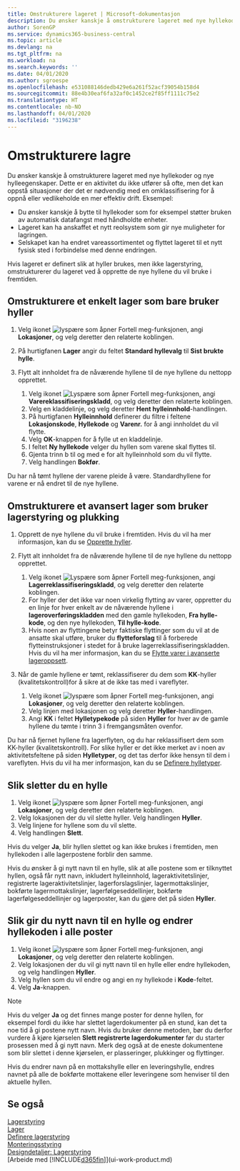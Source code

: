 ```yaml
---
title: Omstrukturere lageret | Microsoft-dokumentasjon
description: Du ønsker kanskje å omstrukturere lageret med nye hyllekoder og nye hylleegenskaper.
author: SorenGP
ms.service: dynamics365-business-central
ms.topic: article
ms.devlang: na
ms.tgt_pltfrm: na
ms.workload: na
ms.search.keywords: ''
ms.date: 04/01/2020
ms.author: sgroespe
ms.openlocfilehash: e531088146dedb429e6a261f52acf39054b158d4
ms.sourcegitcommit: 88e4b30eaf6fa32af0c1452ce2f85ff1111c75e2
ms.translationtype: HT
ms.contentlocale: nb-NO
ms.lasthandoff: 04/01/2020
ms.locfileid: "3196238"
---
```

# <a name="restructure-warehouses"></a>Omstrukturere lagre
Du ønsker kanskje å omstrukturere lageret med nye hyllekoder og nye hylleegenskaper. Dette er en aktivitet du ikke utfører så ofte, men det kan oppstå situasjoner der det er nødvendig med en omklassifisering for å oppnå eller vedlikeholde en mer effektiv drift. Eksempel:  

- Du ønsker kanskje å bytte til hyllekoder som for eksempel støtter bruken av automatisk datafangst med håndholdte enheter.  
- Lageret kan ha anskaffet et nytt reolsystem som gir nye muligheter for lagringen.  
- Selskapet kan ha endret vareassortimentet og flyttet lageret til et nytt fysisk sted i forbindelse med denne endringen.  

Hvis lageret er definert slik at hyller brukes, men ikke lagerstyring, omstrukturerer du lageret ved å opprette de nye hyllene du vil bruke i fremtiden.  

## <a name="to-restructure-a-basic-warehouse-that-uses-bins-only"></a>Omstrukturere et enkelt lager som bare bruker hyller  
1.  Velg ikonet ![lyspære som åpner Fortell meg-funksjonen](media/ui-search/search_small.png "Fortell hva du vil gjøre"), angi **Lokasjoner**, og velg deretter den relaterte koblingen.  
2.  På hurtigfanen **Lager** angir du feltet **Standard hyllevalg** til **Sist brukte hylle**.  
3.  Flytt alt innholdet fra de nåværende hyllene til de nye hyllene du nettopp opprettet.  

    1.  Velg ikonet ![Lyspære som åpner Fortell meg-funksjonen](media/ui-search/search_small.png "Fortell hva du vil gjøre"), angi **Varereklassifiseringskladd**, og velg deretter den relaterte koblingen.  
    2.  Velg en kladdelinje, og velg deretter **Hent hylleinnhold**-handlingen.  
    3.  På hurtigfanen **Hylleinnhold** definerer du filtre i feltene **Lokasjonskode**, **Hyllekode** og **Varenr.** for å angi innholdet du vil flytte.  
    4.  Velg **OK**-knappen for å fylle ut en kladdelinje.  
    5.  I feltet **Ny hyllekode** velger du hyllen som varene skal flyttes til.  
    6.  Gjenta trinn b til og med e for alt hylleinnhold som du vil flytte.  
    7.  Velg handlingen **Bokfør**.  

Du har nå tømt hyllene der varene pleide å være. Standardhyllene for varene er nå endret til de nye hyllene.  

## <a name="to-restructure-an-advanced-warehouse-that-uses-directed-put-away-and-pick"></a>Omstrukturere et avansert lager som bruker lagerstyring og plukking  

1.  Opprett de nye hyllene du vil bruke i fremtiden. Hvis du vil ha mer informasjon, kan du se [Opprette hyller](warehouse-how-to-create-individual-bins.md).  
2.  Flytt alt innholdet fra de nåværende hyllene til de nye hyllene du nettopp opprettet.  

    1.  Velg ikonet ![Lyspære som åpner Fortell meg-funksjonen](media/ui-search/search_small.png "Fortell hva du vil gjøre"), angi **Lagerreklassifiseringskladd**, og velg deretter den relaterte koblingen.  
    2.  For hyller der det ikke var noen virkelig flytting av varer, oppretter du en linje for hver enkelt av de nåværende hyllene i **lageroverføringskladden** med den gamle hyllekoden, **Fra hylle-kode**, og den nye hyllekoden, **Til hylle-kode**.  
    3.  Hvis noen av flyttingene betyr faktiske flyttinger som du vil at de ansatte skal utføre, bruker du **flytteforslag** til å forberede flytteinstruksjoner i stedet for å bruke lagerreklassifiseringskladden. Hvis du vil ha mer informasjon, kan du se [Flytte varer i avanserte lageroppsett](warehouse-how-to-move-items-in-advanced-warehousing.md).  

3.  Når de gamle hyllene er tømt, reklassifiserer du dem som **KK**-hyller (kvalitetskontroll)for å sikre at de ikke tas med i vareflyter.  

    1.  Velg ikonet ![lyspære som åpner Fortell meg-funksjonen](media/ui-search/search_small.png "Fortell hva du vil gjøre"), angi **Lokasjoner**, og velg deretter den relaterte koblingen.  
    2.  Velg linjen med lokasjonen og velg deretter **Hyller**-handlingen.  
    3.  Angi **KK** i feltet **Hylletypekode** på siden **Hyller** for hver av de gamle hyllene du tømte i trinn 3 i fremgangsmåten ovenfor.  

Du har nå fjernet hyllene fra lagerflyten, og du har reklassifisert dem som KK-hyller (kvalitetskontroll). For slike hyller er det ikke merket av i noen av aktivitetsfeltene på siden **Hylletyper**, og det tas derfor ikke hensyn til dem i vareflyten. Hvis du vil ha mer informasjon, kan du se [Definere hylletyper](warehouse-how-to-set-up-bin-types.md).  

## <a name="to-delete-a-bin"></a>Slik sletter du en hylle  

1.  Velg ikonet ![lyspære som åpner Fortell meg-funksjonen](media/ui-search/search_small.png "Fortell hva du vil gjøre"), angi **Lokasjoner**, og velg deretter den relaterte koblingen.  
2.  Velg lokasjonen der du vil slette hyller. Velg handlingen **Hyller**.  
3.  Velg linjene for hyllene som du vil slette.  
4.  Velg handlingen **Slett**.  

Hvis du velger **Ja**, blir hyllen slettet og kan ikke brukes i fremtiden, men hyllekoden i alle lagerpostene forblir den samme.  

Hvis du ønsker å gi nytt navn til en hylle, slik at alle postene som er tilknyttet hyllen, også får nytt navn, inkludert hylleinnhold, lageraktivitetslinjer, registrerte lageraktivitetslinjer, lagerforslagslinjer, lagermottakslinjer, bokførte lagermottakslinjer, lagerfølgeseddellinjer, bokførte lagerfølgeseddellinjer og lagerposter, kan du gjøre det på siden **Hyller**.  

## <a name="to-rename-a-bin-and-change-the-bin-code-in-all-records"></a>Slik gir du nytt navn til en hylle og endrer hyllekoden i alle poster  

1.  Velg ikonet ![lyspære som åpner Fortell meg-funksjonen](media/ui-search/search_small.png "Fortell hva du vil gjøre"), angi **Lokasjoner**, og velg deretter den relaterte koblingen.  
2.  Velg lokasjonen der du vil gi nytt navn til en hylle eller endre hyllekoden, og velg handlingen **Hyller**.  
3.  Velg hyllen som du vil endre og angi en ny hyllekode i **Kode**-feltet.  
4.  Velg **Ja**-knappen.  

> [!NOTE]  
>  Hvis du velger **Ja** og det finnes mange poster for denne hyllen, for eksempel fordi du ikke har slettet lagerdokumenter på en stund, kan det ta noe tid å gi postene nytt navn. Hvis du bruker denne metoden, bør du derfor vurdere å kjøre kjørselen **Slett registrerte lagerdokumenter** før du starter prosessen med å gi nytt navn. Merk deg også at de eneste dokumentene som blir slettet i denne kjørselen, er plasseringer, plukkinger og flyttinger.  
>   
>  Hvis du endrer navn på en mottakshylle eller en leveringshylle, endres navnet på alle de bokførte mottakene eller leveringene som henviser til den aktuelle hyllen.  

## <a name="see-also"></a>Se også  
[Lagerstyring](warehouse-manage-warehouse.md)  
[Lager](inventory-manage-inventory.md)  
[Definere lagerstyring](warehouse-setup-warehouse.md)     
[Monteringsstyring](assembly-assemble-items.md)    
[Designdetaljer: Lagerstyring](design-details-warehouse-management.md)  
[Arbeide med [!INCLUDE[d365fin](includes/d365fin_md.md)]](ui-work-product.md)
